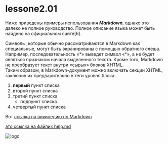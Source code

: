 # lessone2.01

Ниже приведены примеры использования
***Markdown***, однако это далеко не полное руководство.
Полное описание языка может быть найдено на официальном
сайте[6].

Символы, которые обычно рассматриваются
в Markdown как специальные, могут быть экранированы
с помощью обратного слеша. Например, последовательность
«\*» выведет символ «*», а не будет являться признаком
начала выделенного текста. Кроме того, Markdown не
преобразует текст внутри «сырых» блоков XHTML.<br/>
Таким образом, в Markdown-документ можно включать
секции XHTML, заключив их предварительно в теги уровня блока.

1. **первый** пункт списка
2. второй пункт списка
3. третий пункт списка
   - подпункт списка
4. четвертый пункт списка

Вот [ссылка на википедию по Markdown](https://ru.wikipedia.org/wiki/Markdown)


[это ссылка на файлик help.md](HELP.md)

![logo](https://upload.wikimedia.org/wikipedia/commons/thumb/4/48/Markdown-mark.svg/1200px-Markdown-mark.svg.png)